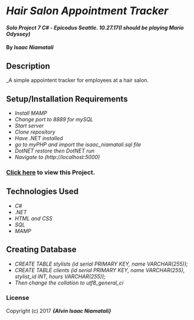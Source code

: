 # _Hair Salon Appointment Tracker_

#### _Solo Project 7 C# - Epicodus Seattle. 10.27.17(I should be playing Mario Odyssey)_

#### By _**Isaac Niamatali**_

## Description

_A simple appointent tracker for employees at a hair salon.


## Setup/Installation Requirements

* _Install MAMP_
* _Change port to 8889 for mySQL_
* _Start server_
* _Clone repository_
* _Have .NET installed_
* _go to myPHP and import the isaac_niamatali.sql file_
* _DotNET restore then DotNET run_
* _Navigate to (http://localhost:5000)_

### [Click here](https://github.com/aniamatali/HairSalon---SQL) to view this Project.

## Technologies Used
* _C#_
* _.NET_
* _HTML and CSS_
* _SQL_
* _MAMP_

## Creating Database
* _CREATE TABLE stylists (id serial PRIMARY KEY, name VARCHAR(255));_
* _CREATE TABLE clients (id serial PRIMARY KEY, name VARCHAR(255), stylist_id INT, hours VARCHAR(255));_
* _Then change the collation to utf8_general_ci_


### License
Copyright (c) 2017 **_{Alvin Isaac Niamatali}_**
